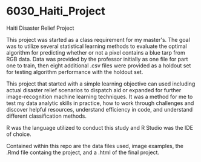 # 6030_Haiti_Project
Haiti Disaster Relief Project

This project was started as a class requirement for my master's. The goal was to utilize several statistical learning methods to evaluate the optimal algorithm for predicting whether or not a pixel contains a blue tarp from RGB data. Data was provided by the professor initially as one file for part one to train, then eight additional .csv files were provided as a holdout set for testing algorithm performance with the holdout set.

This project that started with a simple learning objective can used including actual disaster relief scenarios to dispatch aid or expanded for further image-recognition machine learning techniques. It was a method for me to test my data analytic skills in practice, how to work through challenges and discover helpful resources, understand efficiency in code, and understand different classification methods. 

R was the language utilized to conduct this study and R Studio was the IDE of choice.

Contained within this repo are the data files used, image examples, the .Rmd file containg the project, and a .html of the final project. 
